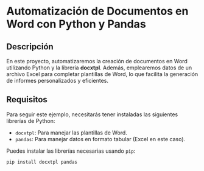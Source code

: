 # Automatización de Documentos en Word con Python y Pandas

## Descripción

En este proyecto, automatizaremos la creación de documentos en Word utilizando Python y la librería **docxtpl**. Además, emplearemos datos de un archivo Excel para completar plantillas de Word, lo que facilita la generación de informes personalizados y eficientes.

## Requisitos

Para seguir este ejemplo, necesitarás tener instaladas las siguientes librerías de Python:

- `docxtpl`: Para manejar las plantillas de Word.
- `pandas`: Para manejar datos en formato tabular (Excel en este caso).

Puedes instalar las librerías necesarias usando `pip`:

```bash
pip install docxtpl pandas
